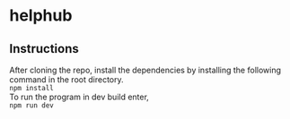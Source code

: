 # helphub

## Instructions
After cloning the repo, install the dependencies by installing the following command in the root directory.   
  `npm install `   
To run the program in dev build enter,   
  `npm run dev` 
